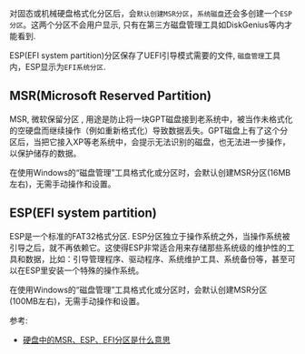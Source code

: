 对固态或机械硬盘格式化分区后，会`默认创建MSR分区`，`系统磁盘`还会多创建一个`ESP分区`。这两个分区不会用户显示, 只有在第三方磁盘管理工具如DiskGenius等内才能看到.

ESP(EFI system partition)分区保存了UEFI引导模式需要的文件, `磁盘管理`工具内，ESP显示为`EFI系统分区`.


## MSR(Microsoft Reserved Partition)
MSR, 微软保留分区 , 用途是防止将一块GPT磁盘接到老系统中，被当作未格式化的空硬盘而继续操作（例如重新格式化）导致数据丢失。GPT磁盘上有了这个分区后，当把它接入XP等老系统中，会提示无法识别的磁盘，也无法进一步操作，以保护储存的数据。

在使用Windows的“磁盘管理”工具格式化或分区时，会默认创建MSR分区(16MB左右)，无需手动操作和设置。



## ESP(EFI system partition)
ESP是一个标准的FAT32格式分区. ESP分区独立于操作系统之外，当操作系统被引导之后，就不再依赖它。这使得ESP非常适合用来存储那些系统级的维护性的工具和数据，比如：引导管理程序、驱动程序、系统维护工具、系统备份等，甚至可以在ESP里安装一个特殊的操作系统。

在使用Windows的“磁盘管理”工具格式化或分区时，会默认创建MSR分区(100MB左右)，无需手动操作和设置。







参考:
- [硬盘中的MSR、ESP、EFI分区是什么意思](https://baiyunju.cc/8773)